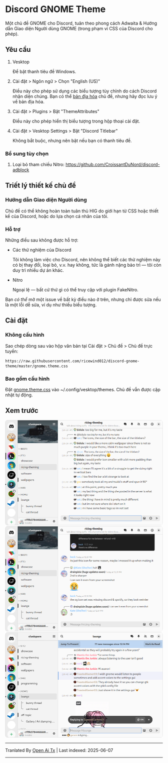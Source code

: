 # Discord GNOME Theme

Một chủ đề GNOME cho Discord, tuân theo phong cách Adwaita & Hướng dẫn Giao diện Người dùng GNOME (trong phạm vi CSS của Discord cho phép).

## Yêu cầu

1. Vesktop

   Để bật thanh tiêu đề Windows.

2. Cài đặt > Ngôn ngữ > Chọn "English (US)"

   Điều này cho phép sử dụng các biểu tượng tùy chỉnh do cách Discord nhận diện chúng. Bạn có thể [bản địa hóa](https://raw.githubusercontent.com/ricewind012/discord-gnome-theme/master/src/global/icons.scss) chủ đề, nhưng hãy đọc lưu ý về bản địa hóa.

3. Cài đặt > Plugins > Bật "ThemeAttributes"

   Điều này cho phép hiển thị biểu tượng trong hộp thoại cài đặt.

4. Cài đặt > Vesktop Settings > Bật "Discord Titlebar"

   Không bắt buộc, nhưng nên bật nếu bạn có thanh tiêu đề.

### Bổ sung tùy chọn

1. Loại bỏ tham chiếu Nitro: https://github.com/CroissantDuNord/discord-adblock

## Triết lý thiết kế chủ đề

### Hướng dẫn Giao diện Người dùng

Chủ đề có thể không hoàn toàn tuân thủ HIG do giới hạn từ CSS hoặc thiết kế của Discord, hoặc do lựa chọn cá nhân của tôi.

### Hỗ trợ

Những điều sau không được hỗ trợ:

- Các thử nghiệm của Discord

  Tôi không làm việc cho Discord, nên không thể biết các thử nghiệm này có bị thay đổi, loại bỏ, v.v. hay không, tức là gánh nặng bảo trì — tôi còn duy trì nhiều dự án khác.

- Nitro

  Ngoại lệ — bất cứ thứ gì có thể truy cập với plugin FakeNitro.

Bạn *có thể* mở một issue về bất kỳ điều nào ở trên, nhưng chỉ được sửa nếu là một lỗi dễ sửa, ví dụ như thiếu biểu tượng.

## Cài đặt

### Không cấu hình

Sao chép dòng sau vào hộp văn bản tại Cài đặt > Chủ đề > Chủ đề trực tuyến:

```
https://raw.githubusercontent.com/ricewind012/discord-gnome-theme/master/gnome.theme.css
```

### Bao gồm cấu hình

Đặt [gnome.theme.css](https://raw.githubusercontent.com/ricewind012/discord-gnome-theme/master/gnome.theme.css) vào ~/.config/vesktop/themes. Chủ đề vẫn được cập nhật tự động.

## Xem trước

![first](https://raw.githubusercontent.com/ricewind012/discord-gnome-theme/master/assets/preview/Screenshot%20from%202024-04-27%2011-55-58.png)
![cozy second](https://raw.githubusercontent.com/ricewind012/discord-gnome-theme/master/assets/preview/Screenshot%20from%202024-04-27%2012-31-42.png)
![third](https://raw.githubusercontent.com/ricewind012/discord-gnome-theme/master/assets/preview/Screenshot%20from%202024-04-27%2012-24-16.png)


---


Tranlated By [Open Ai Tx](https://github.com/OpenAiTx/OpenAiTx) | Last indexed: 2025-06-07


---